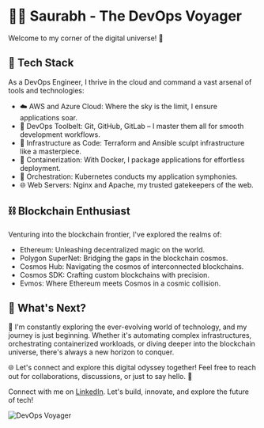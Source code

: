 # 👨‍💻 Saurabh - The DevOps Voyager

Welcome to my corner of the digital universe! 🚀

## 🧰 Tech Stack

As a DevOps Engineer, I thrive in the cloud and command a vast arsenal of tools and technologies:

- ☁️ AWS and Azure Cloud: Where the sky is the limit, I ensure applications soar.
- 🔨 DevOps Toolbelt: Git, GitHub, GitLab – I master them all for smooth development workflows.
- 🧱 Infrastructure as Code: Terraform and Ansible sculpt infrastructure like a masterpiece.
- 🐳 Containerization: With Docker, I package applications for effortless deployment.
- 🚀 Orchestration: Kubernetes conducts my application symphonies.
- 🌐 Web Servers: Nginx and Apache, my trusted gatekeepers of the web.

## ⛓️ Blockchain Enthusiast

Venturing into the blockchain frontier, I've explored the realms of:

- Ethereum: Unleashing decentralized magic on the world.
- Polygon SuperNet: Bridging the gaps in the blockchain cosmos.
- Cosmos Hub: Navigating the cosmos of interconnected blockchains.
- Cosmos SDK: Crafting custom blockchains with precision.
- Evmos: Where Ethereum meets Cosmos in a cosmic collision.

## 🌟 What's Next?

🔭 I'm constantly exploring the ever-evolving world of technology, and my journey is just beginning. Whether it's automating complex infrastructures, orchestrating containerized workloads, or diving deeper into the blockchain universe, there's always a new horizon to conquer.

🌐 Let's connect and explore this digital odyssey together! Feel free to reach out for collaborations, discussions, or just to say hello. 🚀

Connect with me on [LinkedIn](https://www.linkedin.com/in/Saurabh-DevOpsVoyager77). Let's build, innovate, and explore the future of tech!

![DevOps Voyager](https://github.com/Saurabh-DevOpsVoyager77)
